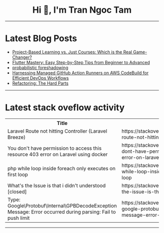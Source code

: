 <h1 align="center">Hi 👋, I'm Tran Ngoc Tam</h1>

---

# Latest Blog Posts 
<!-- BLOG-POST-LIST:START -->
- [Project-Based Learning vs. Just Courses: Which is the Real Game-Changer?](https://dev.to/dhruvjoshi9/project-based-learning-vs-just-courses-which-is-the-real-game-changer-3p08)
- [Flutter Mastery: Easy Step-by-Step Tips from Beginner to Advanced](https://dev.to/abdulrazack23/flutter-mastery-easy-step-by-step-tips-from-beginner-to-advanced-200p)
- [probabilistic foreshadowing](https://dev.to/onwritinggames/probabilistic-foreshadowing-24g0)
- [Harnessing Managed GitHub Action Runners on AWS CodeBuild for Efficient DevOps Workflows](https://dev.to/aws-builders/harnessing-managed-github-action-runners-on-aws-codebuild-for-efficient-devops-workflows-57ma)
- [Refactoring: The Hard Parts](https://dev.to/alexanderop/refactoring-the-hard-parts-48j1)
<!-- BLOG-POST-LIST:END -->

---

# Latest stack oveflow activity
<table>
  <tr><th>Title</th><th>Link</th></tr>
  <!-- STACKOVERFLOW:START --><tr><td>Laravel Route not hitting Controller &lpar;Laravel Breeze&rpar;</td><td>https://stackoverflow.com/questions/78460031/laravel-route-not-hitting-controller-laravel-breeze</td></tr><tr><td>You don&#39;t have permission to access this resource 403 error on Laravel using docker</td><td>https://stackoverflow.com/questions/78459918/you-dont-have-permission-to-access-this-resource-403-error-on-laravel-using-doc</td></tr><tr><td>php while loop inside foreach only executes on first loop</td><td>https://stackoverflow.com/questions/78459890/php-while-loop-inside-foreach-only-executes-on-first-loop</td></tr><tr><td>What&#39;s the Issue is that i didn&#39;t understood [closed]</td><td>https://stackoverflow.com/questions/78459866/whats-the-issue-is-that-i-didnt-understood</td></tr><tr><td>Type: Google\Protobuf\Internal\GPBDecodeException Message: Error occurred during parsing: Fail to push limit</td><td>https://stackoverflow.com/questions/78459830/type-google-protobuf-internal-gpbdecodeexception-message-error-occurred-during</td></tr><!-- STACKOVERFLOW:END -->
</table>

---


